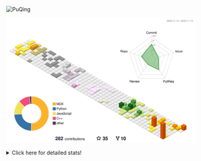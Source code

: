 ![PuQing](https://user-images.githubusercontent.com/27223114/171565019-9a56fae6-b08b-421f-99db-7e830da42371.png)

![](./profile-3d-contrib/profile-season-animate.svg)

<details>
<summary>Click here for detailed stats!</summary>

<!--START_SECTION:waka-->
![Lines of code](https://img.shields.io/badge/From%20Hello%20World%20I%27ve%20Written-849.7%20thousand%20lines%20of%20code-blue)

**🐱 My GitHub Data** 

> 📦 258.2 kB Used in GitHub's Storage 
 > 
> 🏆 255 Contributions in the Year 2023
 > 
> 🚫 Not Opted to Hire
 > 
> 📜 36 Public Repositories 
 > 
> 🔑 27 Private Repositories 
 > 
**I'm an Early 🐤** 

```text
🌞 Morning                494 commits         ████░░░░░░░░░░░░░░░░░░░░░   14.72 % 
🌆 Daytime                1659 commits        ████████████░░░░░░░░░░░░░   49.45 % 
🌃 Evening                371 commits         ███░░░░░░░░░░░░░░░░░░░░░░   11.06 % 
🌙 Night                  831 commits         ██████░░░░░░░░░░░░░░░░░░░   24.77 % 
```


📊 **This Week I Spent My Time On** 

```text
💬 Programming Languages: 
Markdown                 6 hrs 8 mins        ████████████░░░░░░░░░░░░░   46.41 % 
Python                   6 hrs 7 mins        ████████████░░░░░░░░░░░░░   46.25 % 
Text                     21 mins             █░░░░░░░░░░░░░░░░░░░░░░░░   02.67 % 
Other                    13 mins             ░░░░░░░░░░░░░░░░░░░░░░░░░   01.73 % 
YAML                     10 mins             ░░░░░░░░░░░░░░░░░░░░░░░░░   01.35 % 

🔥 Editors: 
VS Code                  7 hrs 7 mins        █████████████░░░░░░░░░░░░   53.81 % 
Obsidian                 6 hrs 6 mins        ████████████░░░░░░░░░░░░░   46.19 % 

💻 Operating System: 
Linux                    6 hrs 53 mins       █████████████░░░░░░░░░░░░   52.05 % 
Windows                  6 hrs 20 mins       ████████████░░░░░░░░░░░░░   47.95 % 
```


<!--END_SECTION:waka-->
</details>
